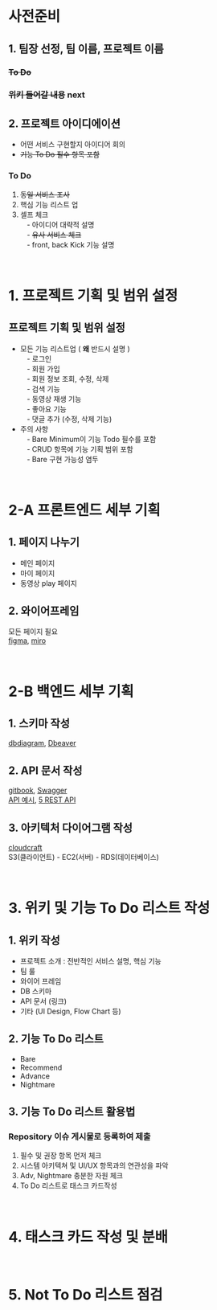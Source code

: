 # 사전준비
## 1. 팀장 선정, 팀 이름, 프로젝트 이름
### ~~To Do~~
### ~~위키 들어갈 내용~~ next 
## 2. 프로젝트 아이디에이션 
- 어떤 서비스 구현할지 아이디어 회의  
- ~~기능 To Do 필수 항목 포함~~ 

### To Do 
1. ~~동일 서비스 조사~~
2. 핵심 기능 리스트 업 
3. 셀프 체크   
ㅤ- 아이디어 대략적 설명   
ㅤ- ~~유사 서비스 체크~~   
ㅤ- front, back Kick 기능 설명  
<br/>

# 1. 프로젝트 기획 및 범위 설정 
## 프로젝트 기획 및 범위 설정
- 모든 기능 리스트업  ( **왜** 반드시 설명 )  
ㅤ- 로그인  
ㅤ- 회원 가입  
ㅤ- 회원 정보 조회, 수정, 삭제   
ㅤ- 검색 기능     
ㅤ- 동영상 재생 기능    
ㅤ- 좋아요 기능    
ㅤ- 댓글 추가 (수정, 삭제 기능)  
- 주의 사항   
ㅤ- Bare Minimum이 기능 Todo 필수를 포함  
ㅤ- CRUD 항목에 기능 기획 범위 포함   
ㅤ- Bare 구현 가능성 염두 

<br/>

# 2-A 프론트엔드 세부 기획 
## 1. 페이지 나누기 
- 메인 페이지  
- 마이 페이지  
- 동영상 play 페이지  
## 2. 와이어프레임 
 모든 페이지 필요  
 [figma](https://www.figma.com/), [miro](https://miro.com/signup/)  

<br/>

# 2-B 백엔드 세부 기획 
## 1. 스키마 작성 
[dbdiagram](https://dbdiagram.io/home), [Dbeaver](https://dbeaver.io/)   
## 2. API 문서 작성  
[gitbook](https://www.gitbook.com/), [Swagger](https://swagger.io/)  
[API 예시](https://github.com/codestates/Memory.log-Client/wiki/API-Documents), [5 REST API](https://blog.restcase.com/5-basic-rest-api-design-guidelines/)     

## 3. 아키텍처 다이어그램 작성 
[cloudcraft](https://www.cloudcraft.co/)  
S3(클라이언트) - EC2(서버) - RDS(데이터베이스)

<br/>

# 3. 위키 및 기능 To Do 리스트 작성 
## 1. 위키 작성 
- 프로젝트 소개 : 전반적인 서비스 설명, 핵심 기능 
- 팀 룰  
- 와이어 프레임
- DB 스키마  
- API 문서 (링크)  
- 기타 (UI Design, Flow Chart 등)

## 2. 기능 To Do 리스트 
- Bare  
- Recommend 
- Advance  
- Nightmare  

## 3. 기능 To Do 리스트 활용법 
### Repository 이슈 게시물로 등록하여 제출 
 1) 필수 및 권장 항목 먼저 체크   
 2) 시스템 아키텍쳐 및 UI/UX 항목과의 연관성을 파악   
 3) Adv, Nightmare 충분한 자원 체크   
 4) To Do 리스트로 태스크 카드작성   
<br/>


# 4. 태스크 카드 작성 및 분배
<br/>

# 5. Not To Do 리스트 점검 
